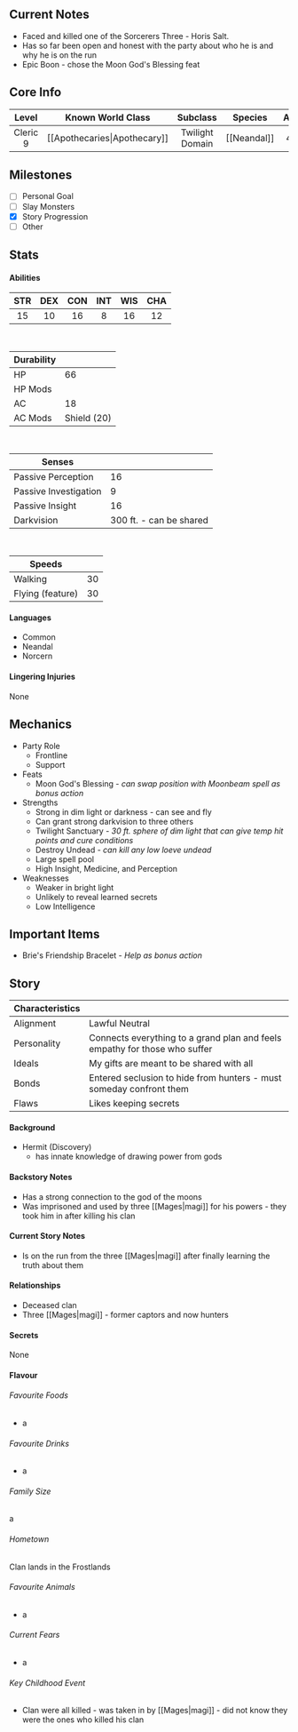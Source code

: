 ## Current Notes
- Faced and killed one of the Sorcerers Three - Horis Salt.
- Has so far been open and honest with the party about who he is and why he is on the run
- Epic Boon - chose the Moon God's Blessing feat
## Core Info
|  Level   |      Known World Class       |    Subclass     |   Species   | Age | Height | Build |
| :------: | :--------------------------: | :-------------: | :---------: | :-: | :----: | :---: |
| Cleric 9 | [[Apothecaries\|Apothecary]] | Twilight Domain | [[Neandal]] | 46  | 6' 0"  | Toned |
## Milestones
- [ ] Personal Goal
- [ ] Slay Monsters
- [x] Story Progression
- [ ] Other
## Stats
#### Abilities
| STR | DEX | CON | INT | WIS | CHA |
|:---:|:---:|:---:|:---:|:---:|:---:|
| 15 | 10 | 16 | 8 | 16 | 12 |

<br>

| Durability | |
|---|---|
| HP | 66 |
| HP Mods |  |
| AC | 18 |
| AC Mods | Shield (20) |

<br>

| Senses | |
|---|---|
| Passive Perception | 16 |
| Passive Investigation | 9 |
| Passive Insight | 16 |
| Darkvision | 300 ft. - can be shared |

<br>

| Speeds | |
|---|---|
| Walking | 30 |
| Flying (feature) | 30 |
#### Languages
- Common
- Neandal
- Norcern
#### Lingering Injuries
None
## Mechanics
- Party Role
	- Frontline
	- Support
- Feats
	- Moon God's Blessing - *can swap position with Moonbeam spell as bonus action*
- Strengths
	- Strong in dim light or darkness - can see and fly
	- Can grant strong darkvision to three others
	- Twilight Sanctuary - *30 ft. sphere of dim light that can give temp hit points and cure conditions*
	- Destroy Undead - *can kill any low loeve undead*
	- Large spell pool
	- High Insight, Medicine, and Perception
- Weaknesses
	- Weaker in bright light
	- Unlikely to reveal learned secrets
	- Low Intelligence
## Important Items
- Brie's Friendship Bracelet - *Help as bonus action*
## Story
| Characteristics | |
|---|---|
| Alignment | Lawful Neutral |
| Personality | Connects everything to a grand plan and feels empathy for those who suffer |
| Ideals | My gifts are meant to be shared with all |
| Bonds | Entered seclusion to hide from hunters - must someday confront them |
| Flaws | Likes keeping secrets |
#### Background
- Hermit (Discovery)
	- has innate knowledge of drawing power from gods
#### Backstory Notes
- Has a strong connection to the god of the moons
- Was imprisoned and used by three [[Mages|magi]] for his powers - they took him in after killing his clan
#### Current Story Notes
- Is on the run from the three [[Mages|magi]] after finally learning the truth about them
#### Relationships
- Deceased clan
- Three [[Mages|magi]] - former captors and now hunters
#### Secrets
None
#### Flavour
###### Favourite Foods
- a
###### Favourite Drinks
- a
###### Family Size
a
###### Hometown
Clan lands in the Frostlands
###### Favourite Animals
- a
###### Current Fears
- a
###### Key Childhood Event
- Clan were all killed - was taken in by [[Mages|magi]] - did not know they were the ones who killed his clan
